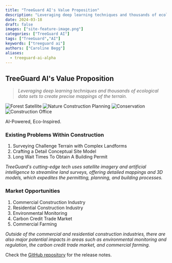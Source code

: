 ```yaml
---
title: "TreeGuard AI's Value Proposition"
description: "Leveraging deep learning techniques and thousands of ecological data sets to create precise mappings of the terrain."
date: 2024-03-18
draft: false
images: ["site-feature-image.png"]
categories: ["TreeGuard AI"]
tags: ["TreeGuard","AI"]
keywords: ["treeguard ai"]
authors: ["Caroline Begg"]
aliases:
  - treeguard-ai-alpha
---
```

## TreeGuard AI's Value Proposition

> *Leveraging deep learning techniques and thousands of ecological data sets to create precise mappings of the terrain.*

![Forest Satellite](forest_satellite.png) ![Nature Construction Planning](green_home.png)
![Conservation](conservation.png) ![Construction Office](construction.png)

AI-Powered, Eco-Inspired.

### Existing Problems Within Construction

1. Surveying Challenge Terrain with Complex Landforms
2. Crafting a Detail Conceptual Site Model
3. Long Wait Times To Obtain A Building Permit

  *TreeGuard's cutting-edge tech uses satellite imagery and artificial intelligence to streamline land surveys, offering detailed mappings and 3D models, which expedites the permitting, planning, and building processes.*

### Market Opportunities

1. Commercial Construction Industry
2. Residential Construction Industry
3. Environmental Monitoring
4. Carbon Credit Trade Market
5. Commercial Farming

*Outside of the commercial and residential construction industries, there are also major potential impacts in areas such as environmental monitoring and regulation, the carbon credit trade market, and commercial farming.*

Check the [GitHub repository](https://github.com/carolinebegg/hugo-mock-landing-page-domain-name) for the release notes.
